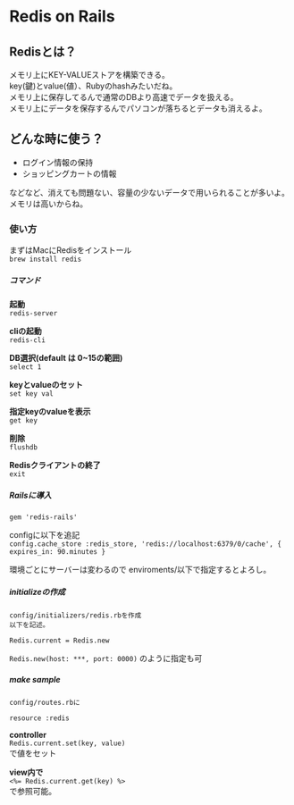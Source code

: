 # Redis on Rails

## Redisとは？
メモリ上にKEY-VALUEストアを構築できる。  
key(鍵)とvalue(値）、Rubyのhashみたいだね。  
メモリ上に保存してるんで通常のDBより高速でデータを扱える。  
メモリ上にデータを保存するんでパソコンが落ちるとデータも消えるよ。  

## どんな時に使う？

+ ログイン情報の保持
+ ショッピングカートの情報

などなど、消えても問題ない、容量の少ないデータで用いられることが多いよ。メモリは高いからね。


### 使い方
まずはMacにRedisをインストール  
`brew install redis`

##### コマンド

**起動**  
`redis-server`

**cliの起動**  
`redis-cli`

**DB選択(default は 0~15の範囲)**  
`select 1`

**keyとvalueのセット**  
`set key val`

**指定keyのvalueを表示**  
`get key`

**削除**  
`flushdb`

**Redisクライアントの終了**  
`exit`

##### Railsに導入
```
gem 'redis-rails'
```

configに以下を追記  
`config.cache_store :redis_store, 'redis://localhost:6379/0/cache', { expires_in: 90.minutes } `  


環境ごとにサーバーは変わるので enviroments/以下で指定するとよろし。  

##### initializeの作成
```
config/initializers/redis.rbを作成
以下を記述。

Redis.current = Redis.new

```

`Redis.new(host: ***, port: 0000)`
のように指定も可

##### make sample

```
config/routes.rbに

resource :redis
```


**controller**  
`Redis.current.set(key, value)`  
で値をセット  

**view内で**  
`<%= Redis.current.get(key) %>`  
で参照可能。

